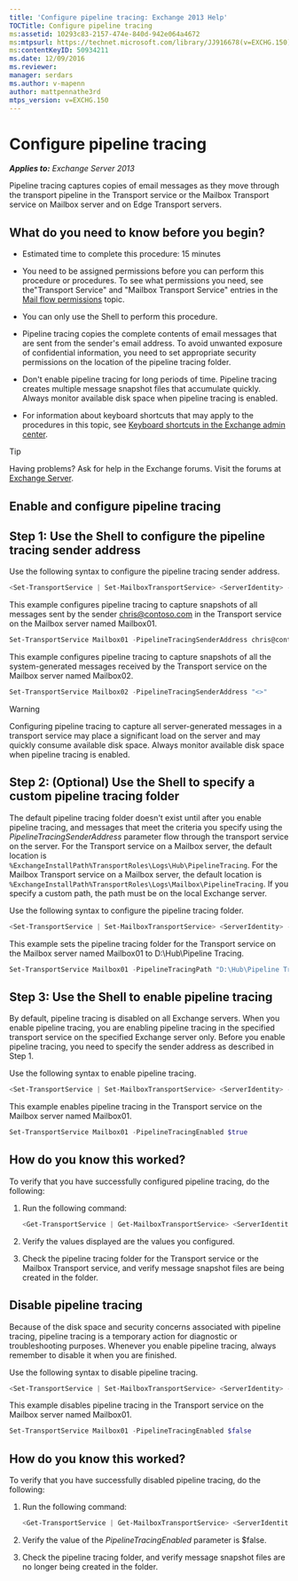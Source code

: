 ```yaml
---
title: 'Configure pipeline tracing: Exchange 2013 Help'
TOCTitle: Configure pipeline tracing
ms:assetid: 10293c83-2157-474e-840d-942e064a4672
ms:mtpsurl: https://technet.microsoft.com/library/JJ916678(v=EXCHG.150)
ms:contentKeyID: 50934211
ms.date: 12/09/2016
ms.reviewer: 
manager: serdars
ms.author: v-mapenn
author: mattpennathe3rd
mtps_version: v=EXCHG.150
---
```


# Configure pipeline tracing

_**Applies to:** Exchange Server 2013_

Pipeline tracing captures copies of email messages as they move through the transport pipeline in the Transport service or the Mailbox Transport service on Mailbox server and on Edge Transport servers.

## What do you need to know before you begin?

- Estimated time to complete this procedure: 15 minutes

- You need to be assigned permissions before you can perform this procedure or procedures. To see what permissions you need, see the"Transport Service" and "Mailbox Transport Service" entries in the [Mail flow permissions](mail-flow-permissions-exchange-2013-help.md) topic.

- You can only use the Shell to perform this procedure.

- Pipeline tracing copies the complete contents of email messages that are sent from the sender's email address. To avoid unwanted exposure of confidential information, you need to set appropriate security permissions on the location of the pipeline tracing folder.

- Don't enable pipeline tracing for long periods of time. Pipeline tracing creates multiple message snapshot files that accumulate quickly. Always monitor available disk space when pipeline tracing is enabled.

- For information about keyboard shortcuts that may apply to the procedures in this topic, see [Keyboard shortcuts in the Exchange admin center](keyboard-shortcuts-in-the-exchange-admin-center-2013-help.md).

> [!TIP]
> Having problems? Ask for help in the Exchange forums. Visit the forums at [Exchange Server](https://go.microsoft.com/fwlink/p/?linkid=60612).

## Enable and configure pipeline tracing

## Step 1: Use the Shell to configure the pipeline tracing sender address

Use the following syntax to configure the pipeline tracing sender address.

```powershell
<Set-TransportService | Set-MailboxTransportService> <ServerIdentity> -PipelineTracingSenderAddress <SMTPAddress | "<>">
```

This example configures pipeline tracing to capture snapshots of all messages sent by the sender chris@contoso.com in the Transport service on the Mailbox server named Mailbox01.

```powershell
Set-TransportService Mailbox01 -PipelineTracingSenderAddress chris@contoso.com
```

This example configures pipeline tracing to capture snapshots of all the system-generated messages received by the Transport service on the Mailbox server named Mailbox02.

```powershell
Set-TransportService Mailbox02 -PipelineTracingSenderAddress "<>"
```

> [!WARNING]
> Configuring pipeline tracing to capture all server-generated messages in a transport service may place a significant load on the server and may quickly consume available disk space. Always monitor available disk space when pipeline tracing is enabled.

## Step 2: (Optional) Use the Shell to specify a custom pipeline tracing folder

The default pipeline tracing folder doesn't exist until after you enable pipeline tracing, and messages that meet the criteria you specify using the *PipelineTracingSenderAddress* parameter flow through the transport service on the server. For the Transport service on a Mailbox server, the default location is `%ExchangeInstallPath%TransportRoles\Logs\Hub\PipelineTracing`. For the Mailbox Transport service on a Mailbox server, the default location is `%ExchangeInstallPath%TransportRoles\Logs\Mailbox\PipelineTracing`. If you specify a custom path, the path must be on the local Exchange server.

Use the following syntax to configure the pipeline tracing folder.

```powershell
<Set-TransportService | Set-MailboxTransportService> <ServerIdentity> -PipelineTracingPath <LocalFilePath>
```

This example sets the pipeline tracing folder for the Transport service on the Mailbox server named Mailbox01 to D:\\Hub\\Pipeline Tracing.

```powershell
Set-TransportService Mailbox01 -PipelineTracingPath "D:\Hub\Pipeline Tracing"
```

## Step 3: Use the Shell to enable pipeline tracing

By default, pipeline tracing is disabled on all Exchange servers. When you enable pipeline tracing, you are enabling pipeline tracing in the specified transport service on the specified Exchange server only. Before you enable pipeline tracing, you need to specify the sender address as described in Step 1.

Use the following syntax to enable pipeline tracing.

```powershell
<Set-TransportService | Set-MailboxTransportService> <ServerIdentity> -PipelineTracingEnabled $true
```

This example enables pipeline tracing in the Transport service on the Mailbox server named Mailbox01.

```powershell
Set-TransportService Mailbox01 -PipelineTracingEnabled $true
```

## How do you know this worked?

To verify that you have successfully configured pipeline tracing, do the following:

1. Run the following command:

   ```powershell
   <Get-TransportService | Get-MailboxTransportService> <ServerIdentity> | Format-List PipelineTracing*
   ```

2. Verify the values displayed are the values you configured.

3. Check the pipeline tracing folder for the Transport service or the Mailbox Transport service, and verify message snapshot files are being created in the folder.

## Disable pipeline tracing

Because of the disk space and security concerns associated with pipeline tracing, pipeline tracing is a temporary action for diagnostic or troubleshooting purposes. Whenever you enable pipeline tracing, always remember to disable it when you are finished.

Use the following syntax to disable pipeline tracing.

```powershell
<Set-TransportService | Set-MailboxTransportService> <ServerIdentity> -PipelineTracingEnabled $false
```

This example disables pipeline tracing in the Transport service on the Mailbox server named Mailbox01.

```powershell
Set-TransportService Mailbox01 -PipelineTracingEnabled $false
```

## How do you know this worked?

To verify that you have successfully disabled pipeline tracing, do the following:

1. Run the following command:

   ```powershell
   <Get-TransportService | Get-MailboxTransportService> <ServerIdentity> | Format-List PipelineTracingEnabled
   ```

2. Verify the value of the *PipelineTracingEnabled* parameter is $false.

3. Check the pipeline tracing folder, and verify message snapshot files are no longer being created in the folder.
